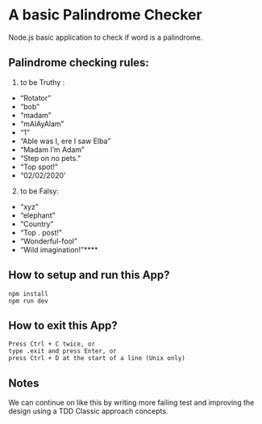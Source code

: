 # A basic Palindrome Checker
Node.js basic application to check if word is a palindrome.

## Palindrome checking rules:
1. to be Truthy :
- “Rotator”
- “bob”
- “madam”
- “mAlAyAlam”
- “1”
- “Able was I, ere I saw Elba”
- “Madam I’m Adam”
- “Step on no pets.”
- “Top spot!”
- “02/02/2020'

2. to be Falsy:
- “xyz”
- “elephant”
- “Country”
- “Top . post!”
- “Wonderful-fool”
- “Wild imagination!”****


## How to setup and run this App?
```
npm install
npm run dev
```
## How to exit this App?
```
Press Ctrl + C twice, or
type .exit and press Enter, or
press Ctrl + D at the start of a line (Unix only)
```

## Notes
We can continue on like this by writing more failing test and improving the design using a TDD Classic approach concepts.
